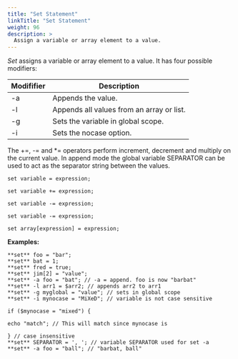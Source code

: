```yaml
---
title: "Set Statement"
linkTitle: "Set Statement"
weight: 96    
description: >
  Assign a variable or array element to a value.
---
```


_Set_ assigns a variable or array element to a value. It has four possible modifiers:

|Modififier| Description |
| --- | ---|
| -a | Appends the value. |
| -l | Appends all values from an array or list. |
| -g | Sets the variable in global scope. |
| -i | Sets the nocase option. |

The +=, -= and \*= operators perform increment, decrement and multiply on the current value. In append mode the global variable SEPARATOR can be used to act as the separator string between the values.
~~~
set variable = expression;

set variable += expression;

set variable -= expression;

set variable -= expression;

set array[expression] = expression;
~~~


**Examples:**
~~~
**set** foo = "bar";
**set** bat = 1;
**set** fred = true;
**set** jim[2] = "value";
**set** -a foo = "bat"; // -a = append. foo is now "barbat"
**set** -l arr1 = $arr2; // appends arr2 to arr1
**set** -g myglobal = "value"; // sets in global scope
**set** -i mynocase = "MiXeD"; // variable is not case sensitive

if ($mynocase = "mixed") {

echo "match"; // This will match since mynocase is

} // case insensitive
**set** SEPARATOR = ', '; // variable SEPARATOR used for set -a
**set** -a foo = "ball"; // "barbat, ball"
~~~